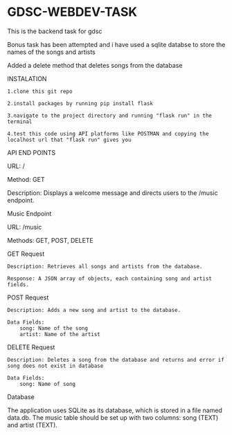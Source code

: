 # GDSC-WEBDEV-TASK
This is the backend task for gdsc

Bonus task has been attempted and i have used a sqlite databse to store the names of the songs and artists

Added a delete method that deletes songs from the database

INSTALATION

    1.clone this git repo

    2.install packages by running pip install flask

    3.navigate to the project directory and running "flask run" in the terminal

    4.test this code using API platforms like POSTMAN and copying the localhost url that "flask run" gives you

API END POINTS

URL: /

Method: GET

Description: Displays a welcome message and directs users to the /music endpoint.

Music Endpoint

URL: /music

Methods: GET, POST, DELETE

GET Request

    Description: Retrieves all songs and artists from the database.

    Response: A JSON array of objects, each containing song and artist fields.

POST Request

    Description: Adds a new song and artist to the database.

    Data Fields:
        song: Name of the song
        artist: Name of the artist

DELETE Request

    Description: Deletes a song from the database and returns and error if song does not exist in database

    Data Fields:
        song: Name of song

Database

The application uses SQLite as its database, which is stored in a file named data.db. The music table should be set up with two columns: song (TEXT) and artist (TEXT).

